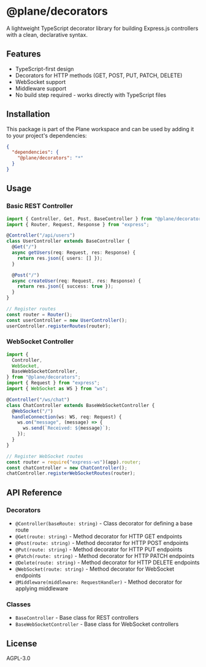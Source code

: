 # @plane/decorators

A lightweight TypeScript decorator library for building Express.js controllers with a clean, declarative syntax.

## Features

- TypeScript-first design
- Decorators for HTTP methods (GET, POST, PUT, PATCH, DELETE)
- WebSocket support
- Middleware support
- No build step required - works directly with TypeScript files

## Installation

This package is part of the Plane workspace and can be used by adding it to your project's dependencies:

```json
{
  "dependencies": {
    "@plane/decorators": "*"
  }
}
```

## Usage

### Basic REST Controller

```typescript
import { Controller, Get, Post, BaseController } from "@plane/decorators";
import { Router, Request, Response } from "express";

@Controller("/api/users")
class UserController extends BaseController {
  @Get("/")
  async getUsers(req: Request, res: Response) {
    return res.json({ users: [] });
  }

  @Post("/")
  async createUser(req: Request, res: Response) {
    return res.json({ success: true });
  }
}

// Register routes
const router = Router();
const userController = new UserController();
userController.registerRoutes(router);
```

### WebSocket Controller

```typescript
import {
  Controller,
  WebSocket,
  BaseWebSocketController,
} from "@plane/decorators";
import { Request } from "express";
import { WebSocket as WS } from "ws";

@Controller("/ws/chat")
class ChatController extends BaseWebSocketController {
  @WebSocket("/")
  handleConnection(ws: WS, req: Request) {
    ws.on("message", (message) => {
      ws.send(`Received: ${message}`);
    });
  }
}

// Register WebSocket routes
const router = require("express-ws")(app).router;
const chatController = new ChatController();
chatController.registerWebSocketRoutes(router);
```

## API Reference

### Decorators

- `@Controller(baseRoute: string)` - Class decorator for defining a base route
- `@Get(route: string)` - Method decorator for HTTP GET endpoints
- `@Post(route: string)` - Method decorator for HTTP POST endpoints
- `@Put(route: string)` - Method decorator for HTTP PUT endpoints
- `@Patch(route: string)` - Method decorator for HTTP PATCH endpoints
- `@Delete(route: string)` - Method decorator for HTTP DELETE endpoints
- `@WebSocket(route: string)` - Method decorator for WebSocket endpoints
- `@Middleware(middleware: RequestHandler)` - Method decorator for applying middleware

### Classes

- `BaseController` - Base class for REST controllers
- `BaseWebSocketController` - Base class for WebSocket controllers

## License

AGPL-3.0
